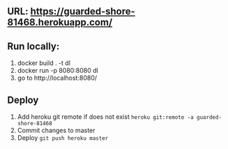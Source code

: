 ## URL: https://guarded-shore-81468.herokuapp.com/

## Run locally:
1. docker build . -t dl
2. docker run -p 8080:8080 dl
3. go to http://localhost:8080/

## Deploy
1. Add heroku git remote if does not exist
    `heroku git:remote -a guarded-shore-81468`
2. Commit changes to master
3. Deploy
    `git push heroku master`
